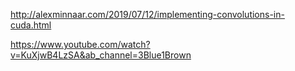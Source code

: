 http://alexminnaar.com/2019/07/12/implementing-convolutions-in-cuda.html 

https://www.youtube.com/watch?v=KuXjwB4LzSA&ab_channel=3Blue1Brown 
